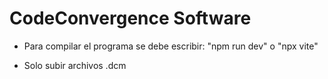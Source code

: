 # CodeConvergence Software

- Para compilar el programa se debe escribir: "npm run dev" o "npx vite"

- Solo subir archivos .dcm

